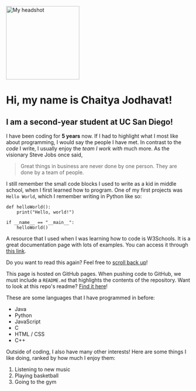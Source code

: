 <img src="./index_photos/headshot_pic.png" alt="My headshot" title="Me outside Geisel" width="200"/>

# Hi, my name is Chaitya Jodhavat!
## I am a second-year student at UC San Diego!

I have been coding for **5 years** now. If I had to highlight what I most like about programming, I would say the people I have met. In contrast to the *code* I write, I usually enjoy the *team I work with* much more. As the visionary Steve Jobs once said, 
> Great things in business are never done by one person. They are done by a team of people.

I still remember the small code blocks I used to write as a kid in middle school, when I first learned how to program. One of my first projects was `Hello World`, which I remember writing in Python like so:

```
def helloWorld():
    print("Hello, world!")

if __name__ == "__main__":
    helloWorld()
```

A resource that I used when I was learning how to code is W3Schools. It is a great documentation page with lots of examples. You can access it through [this link](https://w3schools.com/).

Do you want to read this again? Feel free to [scroll back up](#hi-my-name-is-chaitya-jodhavat)!

This page is hosted on GitHub pages. When pushing code to GitHub, we must include a `README.md` that highlights the contents of the repository. Want to look at this repo's readme? [Find it here](/README.md)!

These are some languages that I have programmed in before:
- Java
- Python
- JavaScript
- C
- HTML / CSS
- C++

Outside of coding, I also have many other interests! Here are some things I like doing, ranked by how much I enjoy them:
1. Listening to new music
2. Playing basketball
3. Going to the gym